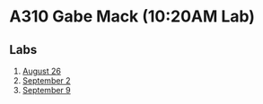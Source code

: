# A310 Gabe Mack (10:20AM Lab)
## Labs
1. [August 26](https://github.com/c212/a310-fall2022-grmack/tree/main/0826)
2. [September 2](https://github.com/c212/a310-fall2022-grmack/tree/main/0902)
3. [September 9](https://github.com/c212/a310-fall2022-grmack/tree/main/0909)
